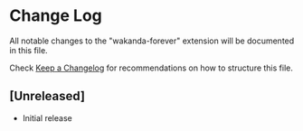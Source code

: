 # Change Log

All notable changes to the "wakanda-forever" extension will be documented in this file.

Check [Keep a Changelog](http://keepachangelog.com/) for recommendations on how to structure this file.

## [Unreleased]

- Initial release
